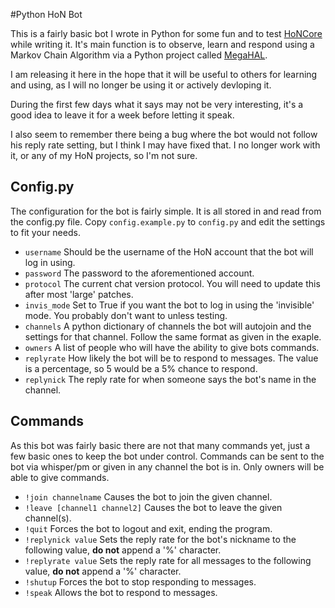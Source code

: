 #Python HoN Bot

This is a fairly basic bot I wrote in Python for some fun and to test [HoNCore](https://github.com/Joev-/HoNCore) while writing it.
It's main function is to observe, learn and respond using a Markov Chain Algorithm via a Python project called [MegaHAL](http://megahal.alioth.debian.org/).

I am releasing it here in the hope that it will be useful to others for learning and using, as I will no longer be using it or actively devloping it.

During the first few days what it says may not be very interesting, it's a good idea to leave it for a week before letting it speak.

I also seem to remember there being a bug where the bot would not follow his reply rate setting, but I think I may have fixed that.
I no longer work with it, or any of my HoN projects, so I'm not sure.

## Config.py

The configuration for the bot is fairly simple. It is all stored in and read from the config.py file.
Copy `config.example.py` to `config.py` and edit the settings to fit your needs.

* `username` Should be the username of the HoN account that the bot will log in using.
* `password` The password to the aforementioned account.
* `protocol` The current chat version protocol. You will need to update this after most 'large' patches.
* `invis_mode` Set to True if you want the bot to log in using the 'invisible' mode. You probably don't want to unless testing.
* `channels` A python dictionary of channels the bot will autojoin and the settings for that channel. Follow the same format as given in the exaple.
* `owners` A list of people who will have the ability to give bots commands.
* `replyrate` How likely the bot will be to respond to messages. The value is a percentage, so 5 would be a 5% chance to respond.
* `replynick` The reply rate for when someone says the bot's name in the channel.

## Commands

As this bot was fairly basic there are not that many commands yet, just a few basic ones to keep the bot under control.
Commands can be sent to the bot via whisper/pm or given in any channel the bot is in.
Only owners will be able to give commands.

* `!join channelname` Causes the bot to join the given channel.
* `!leave [channel1 channel2]` Causes the bot to leave the given channel(s).
* `!quit` Forces the bot to logout and exit, ending the program.
* `!replynick value` Sets the reply rate for the bot's nickname to the following value, **do not** append a '%' character.
* `!replyrate value` Sets the reply rate for all messages to the following value, **do not** append a '%' character.
* `!shutup` Forces the bot to stop responding to messages.
* `!speak` Allows the bot to respond to messages.
